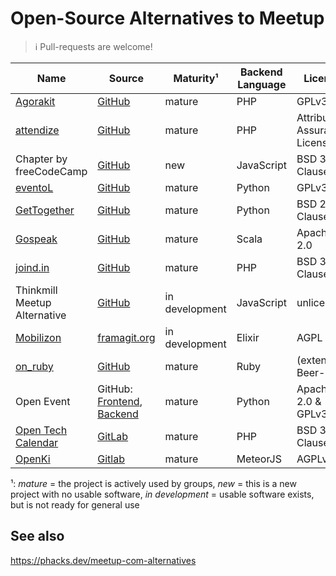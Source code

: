# Open-Source Alternatives to Meetup

> :information_source: Pull-requests are welcome!

| Name                                                  | Source                                                                                                                        | Maturity¹      | Backend Language | License                       |
| ----------------------------------------------------- | ----------------------------------------------------------------------------------------------------------------------------- | -------------- | ---------------- | ----------------------------- |
| [Agorakit](https://agorakit.org/)                     | [GitHub](https://github.com/philippejadin/agorakit)                                                                           | mature         | PHP              | GPLv3                         |
| [attendize](https://www.attendize.com/)               | [GitHub](https://github.com/Attendize/Attendize)                                                                              | mature         | PHP              | Attribution Assurance License |
| Chapter by freeCodeCamp                               | [GitHub](https://github.com/freeCodeCamp/chapter)                                                                             | new            | JavaScript       | BSD 3-Clause                  |
| [eventoL](http://eventol.github.io/eventoL/)          | [GitHub](https://github.com/eventoL/eventoL)                                                                                  | mature         | Python           | GPLv3                         |
| [GetTogether](https://gettogether.community/)         | [GitHub](https://github.com/GetTogetherComm/GetTogether)                                                                      | mature         | Python           | BSD 2-Clause                  |
| [Gospeak](https://www.gospeak.fr/)                    | [GitHub](https://github.com/loicknuchel/gospeak)                                                                              | mature         | Scala            | Apache 2.0                    |
| [joind.in](https://joind.in/)                         | [GitHub](https://github.com/joindin/joindin-web2)                                                                             | mature         | PHP              | BSD 3-Clause                  |
| Thinkmill Meetup Alternative                          | [GitHub](https://github.com/Thinkmill/meetup-alternative)                                                                     | in development | JavaScript       | unlicensed                    |
| [Mobilizon](https://joinmobilizon.org/en/)            | [framagit.org](https://framagit.org/framasoft/mobilizon/)                                                                     | in development | Elixir           | AGPL                          |
| [on_ruby](https://www.onruby.eu/)                     | [GitHub](https://github.com/phoet/on_ruby)                                                                                    | mature         | Ruby             | (extended) Beer-ware          |
| Open Event                                            | GitHub: [Frontend](https://github.com/fossasia/open-event-frontend), [Backend](https://github.com/fossasia/open-event-server) | mature         | Python           | Apache 2.0 & GPLv3            |
| [Open Tech Calendar](https://opentechcalendar.co.uk/) | [GitLab](https://gitlab.com/opentechcalendar)                                                                                 | mature         | PHP              | BSD 3-Clause                  |
| [OpenKi](https://openki.net/)                         | [Gitlab](https://gitlab.com/Openki/Openki/)                                                                                   | mature         | MeteorJS         | AGPLv3                        |

¹: _mature_ = the project is actively used by groups, _new_ = this is a new project with no usable software, _in development_ = usable software exists, but is not ready for general use

## See also

<https://phacks.dev/meetup-com-alternatives>
